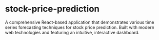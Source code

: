 # stock-price-prediction
A comprehensive React-based application that demonstrates various time series forecasting techniques for stock price prediction. Built with modern web technologies and featuring an intuitive, interactive dashboard.
